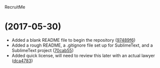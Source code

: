 <a name="RecruitMe">RecruitMe</a>
#  (2017-05-30)

* Added a blank README file to begin the repository ([97489f6](https://gitlab.com/daVinciCEB/RecruitMe/commit/97489f6))
* Added a rough README, a .gitignore file set up for SublimeText, and a SublimeText project ([70cab55](https://gitlab.com/daVinciCEB/RecruitMe/commit/70cab55))
* Added quick license, will need to review this later with an actual lawyer ([dca4783](https://gitlab.com/daVinciCEB/RecruitMe/commit/dca4783))



